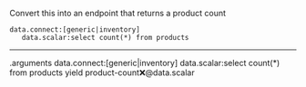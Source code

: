 Convert this into an endpoint that returns a product count

```hyperlambda
data.connect:[generic|inventory]
   data.scalar:select count(*) from products
```
---
.arguments
data.connect:[generic|inventory]
   data.scalar:select count(*) from products
   yield
      product-count:x:@data.scalar
